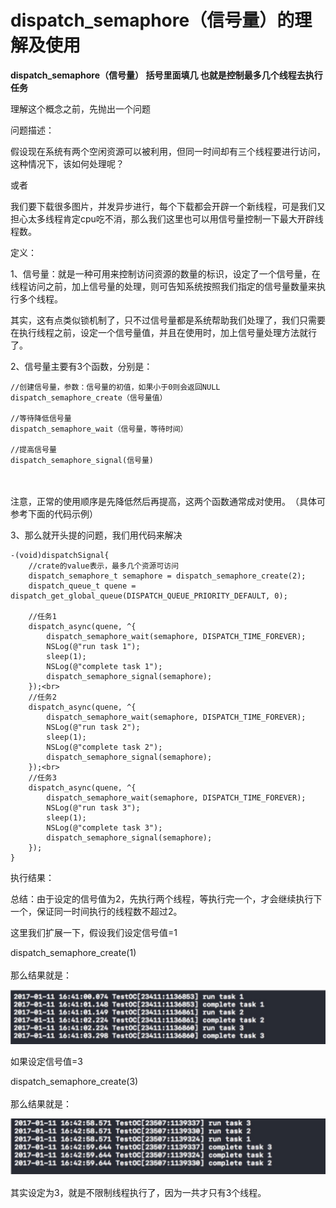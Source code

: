 # dispatch_semaphore（信号量）的理解及使用


**dispatch_semaphore（信号量）
括号里面填几 也就是控制最多几个线程去执行任务**

理解这个概念之前，先抛出一个问题

问题描述：

假设现在系统有两个空闲资源可以被利用，但同一时间却有三个线程要进行访问，这种情况下，该如何处理呢？

或者

我们要下载很多图片，并发异步进行，每个下载都会开辟一个新线程，可是我们又担心太多线程肯定cpu吃不消，那么我们这里也可以用信号量控制一下最大开辟线程数。

定义： 

1、信号量：就是一种可用来控制访问资源的数量的标识，设定了一个信号量，在线程访问之前，加上信号量的处理，则可告知系统按照我们指定的信号量数量来执行多个线程。

其实，这有点类似锁机制了，只不过信号量都是系统帮助我们处理了，我们只需要在执行线程之前，设定一个信号量值，并且在使用时，加上信号量处理方法就行了。


2、信号量主要有3个函数，分别是：

```
//创建信号量，参数：信号量的初值，如果小于0则会返回NULL
dispatch_semaphore_create（信号量值）
 
//等待降低信号量
dispatch_semaphore_wait（信号量，等待时间）
 
//提高信号量
dispatch_semaphore_signal(信号量)
```
　　

注意，正常的使用顺序是先降低然后再提高，这两个函数通常成对使用。　（具体可参考下面的代码示例）　


3、那么就开头提的问题，我们用代码来解决


```
-(void)dispatchSignal{
    //crate的value表示，最多几个资源可访问
    dispatch_semaphore_t semaphore = dispatch_semaphore_create(2);   
    dispatch_queue_t quene = dispatch_get_global_queue(DISPATCH_QUEUE_PRIORITY_DEFAULT, 0);
     
    //任务1
    dispatch_async(quene, ^{
        dispatch_semaphore_wait(semaphore, DISPATCH_TIME_FOREVER);
        NSLog(@"run task 1");
        sleep(1);
        NSLog(@"complete task 1");
        dispatch_semaphore_signal(semaphore);       
    });<br>
    //任务2
    dispatch_async(quene, ^{
        dispatch_semaphore_wait(semaphore, DISPATCH_TIME_FOREVER);
        NSLog(@"run task 2");
        sleep(1);
        NSLog(@"complete task 2");
        dispatch_semaphore_signal(semaphore);       
    });<br>
    //任务3
    dispatch_async(quene, ^{
        dispatch_semaphore_wait(semaphore, DISPATCH_TIME_FOREVER);
        NSLog(@"run task 3");
        sleep(1);
        NSLog(@"complete task 3");
        dispatch_semaphore_signal(semaphore);       
    });   
}

```
执行结果：


总结：由于设定的信号值为2，先执行两个线程，等执行完一个，才会继续执行下一个，保证同一时间执行的线程数不超过2。

这里我们扩展一下，假设我们设定信号值=1

dispatch_semaphore_create(1)<br><br>
那么结果就是：

![](media/15573888622566/15573889813724.jpg)


如果设定信号值=3

dispatch_semaphore_create(3)<br><br>
那么结果就是： 

![](media/15573888622566/15573889976914.jpg)

其实设定为3，就是不限制线程执行了，因为一共才只有3个线程。

